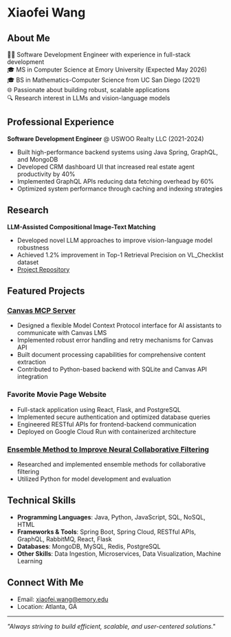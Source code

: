 # Xiaofei Wang

## About Me
👨‍💻 Software Development Engineer with experience in full-stack development  
🎓 MS in Computer Science at Emory University (Expected May 2026)  
🎓 BS in Mathematics-Computer Science from UC San Diego (2021)  
🌐 Passionate about building robust, scalable applications  
🔍 Research interest in LLMs and vision-language models

## Professional Experience
**Software Development Engineer** @ USWOO Realty LLC (2021-2024)
- Built high-performance backend systems using Java Spring, GraphQL, and MongoDB
- Developed CRM dashboard UI that increased real estate agent productivity by 40%
- Implemented GraphQL APIs reducing data fetching overhead by 60%
- Optimized system performance through caching and indexing strategies

## Research
**LLM-Assisted Compositional Image-Text Matching**
- Developed novel LLM approaches to improve vision-language model robustness
- Achieved 1.2% improvement in Top-1 Retrieval Precision on VL_Checklist dataset
- [Project Repository](https://github.com/ygritte723/cs534-dac)

## Featured Projects

### [Canvas MCP Server](https://github.com/AdityaPrakash-26/Canvas-MCP)
- Designed a flexible Model Context Protocol interface for AI assistants to communicate with Canvas LMS
- Implemented robust error handling and retry mechanisms for Canvas API
- Built document processing capabilities for comprehensive content extraction
- Contributed to Python-based backend with SQLite and Canvas API integration

### Favorite Movie Page Website
- Full-stack application using React, Flask, and PostgreSQL
- Implemented secure authentication and optimized database queries
- Engineered RESTful APIs for frontend-backend communication
- Deployed on Google Cloud Run with containerized architecture

### [Ensemble Method to Improve Neural Collaborative Filtering](https://github.com/xiw-1202/Ensemble-Method-to-Improve-Neural-Collaborative-Filtering)
- Researched and implemented ensemble methods for collaborative filtering
- Utilized Python for model development and evaluation

## Technical Skills
- **Programming Languages**: Java, Python, JavaScript, SQL, NoSQL, HTML
- **Frameworks & Tools**: Spring Boot, Spring Cloud, RESTful APIs, GraphQL, RabbitMQ, React, Flask
- **Databases**: MongoDB, MySQL, Redis, PostgreSQL
- **Other Skills**: Data Ingestion, Microservices, Data Visualization, Machine Learning

## Connect With Me
- Email: xiaofei.wang@emory.edu
- Location: Atlanta, GA

---
*"Always striving to build efficient, scalable, and user-centered solutions."*
